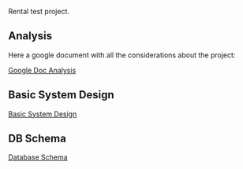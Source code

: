 Rental test project.
## Analysis
Here a google document with all the considerations about the project:

[Google Doc Analysis](https://docs.google.com/document/d/18Uu5sCGhP66XYpivaJN6ShhmwvXMJJ2f1jl9TQGIh80/edit?tab=t.0#heading=h.lptxaac2ewdo)

## Basic System Design
[Basic System Design](https://viewer.diagrams.net/?tags=%7B%7D&lightbox=1&highlight=0000ff&edit=_blank&layers=1&nav=1&title=system_design.drawio#R%3Cmxfile%3E%3Cdiagram%20id%3D%22QjKrfuGghV-Z23UTVnNM%22%20name%3D%22Pagina-1%22%3E1VlZc9MwEP41mYEHGMvylcekLTBMgQ5hpvRRtRVb1LGMLOfg1yPF8innKKQ2vGS8q8PSt98e3kzg1Wr7nqE0%2BkQDHE9MI9hO4PXENE3HFr9SsSsUrucUipCRoFCBWrEgv7BSGkqbkwBnrYmc0piTtK30aZJgn7d0iDG6aU9b0rj91hSFWFMsfBTr2nsS8EhpgTOtBz5gEkbq1Z7pFgMrVE5WN8kiFNBNQwVvJvCKUcqLp9X2CscSuxKXYt27A6PVwRhO%2BFkLjPdv6NU9nkEv%2FJDlH8Msmr1Ru6xRnKsLX8%2BF%2FOrTbvEzfq0OznclGuIOqXz0dzFJAszgBM43EeF4kSJfDmwECYQu4qtYSEA8PtJczAxuHysF8p9CJrVfci62wUqfFbYHtnhWp8KM4%2B3B64IKREE%2BTFeYs52YUi5woQJeMc%2B2lLyp7egoVdS0oNIhxZyw2roGVzwofJ%2BBtalhvRB3URs3URZ7CXpjiUmJd0zz4DTWl4DN8tqwAUOHDZhD4uboAAXCR5VIGY9oSBMU39TaOStYJ8YNIdVzbilNFVg%2FMOc7FXBQzmkflPJFx4EU56I58%2FGR80MVthALMT8yz%2Bo3DMMx4mTdPsfFQYYaOWdpqgFfwwqGYSN022yEUGej20NG56XI6I5Bxn2Y%2BK7W74UHKby1S%2FF62xy83inpgiS2ziSxPSaJLY3En0OSbIXqaw%2BXI7p6zLNheFwln5LHps5jb8igCqxRiQxGI7J9JpGnf0nk%2FdIZY2jXmJBSkvCssfOdVDR44nWyL3Q6Rd2pBcAyOtwozlAzpbrMn5PH7kkWRHrZzeLbMpfLF5itibCDKCVvEUNr3FNMDp5MXON0MuktbV4sm3jjZpPa7x5abtfvhHvpDjMi7o7ZeJ55wMrDpBhgj2wy81k2u6B5pgNVAH8WOLtfe4PEwakWBxecEfHF1qXIieCGsrToXSzJVtLkMtHujA%2B5YUsOQ4NLA8rP2bpKCTgJZrKFM5EfwCjLiN%2BGre1WeEt4I6oJ6aExUvuHFFohrVhktP3qLThVk7x0ODz3s%2FFAodKwst1j5VL3PLfU%2Fc4CbZaZ0w59inuqZccqGcvp7GR1diqQ0HZ6dqioau%2FyRe6JGqsCq%2BNJh69yaoLbuet0gGAF4L9UbIDhEhco%2B8b%2FdAOmPGUjOs6R%2F%2FRludzX0WPXzta0zdhKHqsRA5zT2aSRQBIqG83zAGVRBVsDIqm%2FQ1wE8mSvMQ3Z2s44o09V3988knK8ZsqppANJRwjdvHGgwzOck5hn%2BsiB6m6gbNOt8mCXXmdnm251BMF52eZi0djV6EsTaUzBV6YRWTgu75SMMQklVX1hacmiuXRv4qN4pgZWJAj2IbwvOLRpfIn44HQaXGbPt3Xfvy3wxeKD1w%2FwBj9GlD5JqNdY2fY%2Fg9px2uVITy8RlP29v8RaiPU%2FlAX367954c1v%3C%2Fdiagram%3E%3C%2Fmxfile%3E#%7B%22pageId%22%3A%22QjKrfuGghV-Z23UTVnNM%22%7D)

## DB Schema
[Database Schema](https://viewer.diagrams.net/?tags=%7B%7D&lightbox=1&highlight=0000ff&edit=_blank&layers=1&nav=1&title=database.drawio#R%3Cmxfile%3E%3Cdiagram%20name%3D%22Pagina-1%22%20id%3D%22u7Kpg7bZ3AoJ5nyOm1zw%22%3E7Z1bc%2BI6Esc%2FTR5D4Sv4cchcztbOnM2ZzNbOeaI8tgLeYyzWNkk4n35lIxvslsEE21JCU1M1wTEEun%2B69F%2Bt1o1xt3r5Ervr5Tfqk%2FBGH%2FsvN8bHG13XTMNk%2F2VXtvyKrRm7K4s48Pm1%2FYWH4G%2FCL4751U3gk6RyY0ppmAbr6kWPRhHx0so1N47pc%2FW2RxpW%2F%2BraXRBw4cFzQ3j1P4GfLvlVzXb2v%2FiNBIsl%2F9NTfbL7xcotbubfJFm6Pn0%2BuGR8ujHuYkrT3U%2BrlzsSZtYr7LJ73eeG35YfLCZR2uYFdw%2BTn%2F%2B6fYrvt%2BOxNV47P%2B8e17cm%2FxpPbrjh35h%2F2nRbmGAR0836xpglaUz%2FInc0pDH7hU8e3U3I%2FvIMfhD%2B2Z5InJIXkZvcX8Wb7y3BGCJ0RdJ4y%2B7jrzJtbjyOT2nM5wNfmPza8sANenHR5f5flO%2B9NxH7gVvpDIvZwGAPqZsGNEqA4ZLnYBW6EXs2e6RR%2BsB%2FM2bPvWUQ%2Bl%2FdLd1kHzhJXe%2Bv4tlsSePgb3a%2Fyz7XRy03vBunvGkY48odD9kr%2BXvGJGH33Bd%2B0GqXvrkvlRu%2FuklafBoahu46CXZeyV64cuNFEM1omtIVv%2Bl5GaTkYe162T3PrLlnHyRdlR%2BSf9mvQUTKz30ITERzS0BajoNZZwiycooFTT%2FCAn%2B77xmU0YJ9%2F2b2ppC9qeDPGbW%2F5oYpiSM3JTO6ifwEAFh%2Bk9czOQFMstv18f0%2FAZLMlmmTZx6DMKxdcsNgEbGnIXnMXpY5I2B94wd%2BeRX4fvbOs4RhEUSLr%2FltH839le%2FcLtklyl7%2BGOZd4JK9kLB3mK1pEKW5oawZ%2B8dMdzceWTcW%2B6x37Lm2f87%2BZbfH6R1ramnsBjk%2BhEH8TDKQZzFl7ZB3LC14bcmh3RrDbdX9p6isY9JZBzUFMETuiiAJg5NgyyYBju1ekG6RhMFJcGSTYFoABWYvQlKE4VIYzpioFDFQ20lsfzjASeyasllmOPdYBIdMSGDCks4EnER6bMLK3hqhkAWFIOIYGAo4mVy5L8Fqs5p7buYXnE7IAKNUx6SBMYEyEfEXpJA4mA2XdEEjN%2Fy0v8rMxwJg4nPj7e%2F5Sumam%2By%2FJE23XOpwNymtGpRk3dHP7PXMYfzpn%2Fzt8icfXyrPtvwZdASXoxK6iT1y5HtafKRM3XhBWswJMyMc9WBMQjcNnqrqYvfuMa7EPdbbdI95Je6ZvEn3OCYY9YC%2FJIrik2KueEQUL68djgam1dtwAOPLlhY7TxUuPfN6I54yUn8rBxMYdf07ITGuG3S5blCSeNa6gZCE979u4Bhtm21L4zcpY%2B2bZ7OKLvSR01tjxTWV3gKeErvL22h%2FAQ4uo0h3%2Fpl9QX8swIWUZBMjDnJwECyrDYtDMXijUtoTE2fM4Y4sqQwMhQagICs3CJEGCTQIFlMGpkEHNPwK4nQ599l8HpGQgIQgCBsYCRhrrd0keaaxj0AMD4RoCWVgIASL8Evm0Hm0Wf0iMUJx8dSySSxshsKEUGhTbaRNbHMytqZT3bCMIRGBIgRXmOdrd7tiX3%2FO%2FtCS%2BvNcm%2FiM2oQMaCbSexKoVRR4LNh849llgckmSdlfi3NQkJGhGTHG0hmBGkYen8zZlwgeA%2BLPXUwGlEGGdHXLgXKGT71N3n3s4PDy%2FS3YdcgBRLre5UBpowYI9h6y4BBklg8MB1Q63E26nKfM5xEiMTwSpnQpVDMgE4AEmfkzRZTHLXartdUCyql%2B980IigEtTXZeesTeN28xg8aB8fA9iZMsC%2B6D55Ek%2BZH1OphQ02VCjdN%2BtxMm1DgwEm9oxi2NP2kw%2FttLqHFgAIoJNV3NEqYNmCiUUKMVEsgBAPkkMbPGPN2ucV1sSA5Uya3RxjC63GOBkoMMKKQrDtoYRhCYbtUJDGfvXZefWqON4dI5yguycJCeW6ON4fYc91cQBmlAYOiHSPSPhPTcGm0M9x%2BFzFDzTYLStCQq5CfYaIYgJ%2FNlHcQkQSY6YKJZSzwrwWZgKAS1TwAKDRJNZwo0m1PVJC3RJMsS2OWohHZha%2Blg16uXaaFBROKbpq3DJ5zSjSo9tOUaNnbe75JwvuUpWqhKt1KlOyfoFCmj8eFDkN33%2FlVrzYCyNWqzp4gegNQjIl0LcHucWEEtn820Y8xCVQgakYgnFZpi6nckS1WQ1IwkSSdJlGMkl6QJ4OJdls8p%2B9mT9XMmahXQ0Yq6TO%2FeQ8V2kLfnIRXCYK0WBpvimQ7sW3rLUijlbRlRsNV%2FFNyj4aDY9m31jygPXkKsc9R7ANwIT7eQvI%2BA19IBrBjw9jXjPINMVQNeC65AY8CrGDTKBbztiyIOOMWyW6%2Ff99iaYBr3YHOsxkoB3eW%2F92g5Gwq12Rd2Q9RK%2BuiEXlFWQrEKAuU5dQLVDVU2pciRXkZAKz7BYWLVKqtshoAoAIj8GgKaBTsTvsadBfqZBzDE7zHEx9rGZ418MJ%2FFW2Yy7dwniRcH66yoAfZsCvRsCqSY2zBW47CwnifdYF6xEpzIzz234bLJjhNMM1YFEvnZ6DbUN0q1EAmRTogCmek2XCzD9Qd1CJG%2FK9aGC1T1ZKkgD7mwU1EDGfl7Zm24RsWnsIiIEohIr9WlFUlI0tKyTKuamDVy2FzpeHJW%2FuyexAGzwREntc7YstueSVdUNlMlY2siN%2BtRqzrOOuG2SzzUNuux3LegioscycduDuWiommcbkNO1w7iL73Pxou9LmnXjkS8rRdq231S%2FqqLxMYfky35MY6Cp8k8uPsjCGasR7mFAZ8GSOBD7oHjilHVI1HetTWPq7lcfTCmVYfLbETMsEh2hDTqzoKBvZGBFsNaYfv6XsaiVR6Mc0ZPw5zQGUV4d5Xe0GotwRIsKw7rDRjq%2Fn493hhPqu6YCtSpYd0BA8vraRzTWuOwpTcOGLNdc%2BMQ6PvDugMuGV5P47CMqjc0Qbw6rDfgmtz1NA6jNqsyBKL1sN6AK19X7A1Bmt%2Bw3oARxxV7Q%2FowDtNyr2fcmCo3bsAstetpG1opnxXhuC05HC8k7qtsHGCOa8oOAHUYj1%2BRO8xaBChdrNJhPH5FnZWhV93hyJ7l6jAgv57WMdGq3tjXbJflDkFNuutxx7S%2BdU%2F20CEoEwacIfFcn9I%2BRWciKjYp2u9eJoR13528eqdj660Cxz2ldiUJsc0gZXyTyZdd5tOnJ9xq0t1Wk%2FP4OZ%2BTo41LsNNE6k4SMZB4cs1ND2lVl4Inv1aE%2BBvAcLeeuUmeMHFTFXwkVo0QfwMYntfwQWrkUyOxJKL4G0AVYR3T7EREgr2MArwIdzhKBQau5uERbIqwItrlKJUVGMT6zHLIigKsiDY7ymTFhNMXwIlEiUirSURWwfbJM437K5w5hQFDS5NdFuObl1v1pNXs6cjSpvt%2FRm9GFJwJhqVreumlGrlp7KVYOxtZh4%2BWjc7QR%2Frhoz96YKbZ97ysGqqMfaqMZ5B0ChW7PSoCzVHp6ja%2F%2B08%2Fp79t7r2HL7M%2FboPvf37%2BcHeL%2B8e76u8Ew9%2FpzZ%2B7DuMsTVJuBwen8HkHxPyVF7gJaIR6pBJjpWOP7MOHckMlXJ0jkY8cqcaRpk9H04OHoxhHDhzBsKK2WgjZ5sg8fNjSEBKrJXBZNh%2FT5j6beSE%2F8vnRbG2kVR5qASQ4kIwNZYiPKvg4xsg4fJjS8BGGYHDJLWbk4ADWTxx2BKpm3cmajCYHD5jqLbX%2FsTo4cBkaqjOt3Kyln7ZOpyy3Z3XfY8M219JilwlVpaf6S6fsLwfVhCnt78VoveWgmrBpVnNQv9IFasN9asON9HRLyVsTg8W0wuULVIN7mseewaWiCaomTP1hYc%2B6LI2FuEjFRbWEVBOLWStMi2qJqKbogLL%2FbTIjIi3SaVEuDdWEGi6brK6ZWVGCU4EX1VJRBadz785nmXvUR2RUQEa1jFTBueR8REKlXxFmhAdySGVGoO3zYQmhUQUasRwtERqos%2BLOPfWwER2zKhWb1iUi%2Blvq0epap6Dui1a0t8qqRb3OemcJQpMONpK8FqrJxXaVZzfBCeG%2F3DQl8RZPMuyrE2ri5ayxS8hJb0fBCGbFDx6ljBNc1up1Was9K6fYeP9H%2BFpwXWsdB8yn20qyMWbbKNGpicTFgTs1uLIVMrshLArCIlAWB4YFzru9TZx9UeRFQV4Eo9TAvMCJNU6oVcFDpCAOjAeUDDEHRxk%2BBDk4A%2BMBxcENZlCogIYg32ZgNGCuaeSucI1BATYE2TW9sSHcY2ICCoY9r1evHNdb%2FvL8o3prB4C%2B8mTYYtNoy7N7oV%2FPO2b0QxxnizblDZz4%2FTufOIXU5ufCfG55f1F%2Fven%2B6dg6dj%2F7YfeJXyvCCBF844dwndhWdLwCe30LjDXg0TZCZ8g9v%2FtVR0B30%2FKnbU%2Ftnkhp%2BLVjLIqG3djwa%2FezF%2FTfkN%2F4qUidNmRboFUO2pCLePUKW%2FJ0yJZ8uum1PCn8%2FC5BqxI31U90CdX7B%2BkS3vrZzN32CQOePiveUG5I7RPqs%2F1xL53Csa30h12CmNeGslut%2B4TL%2FAOXl4DD2u3Xbp1Zcg7P9cOURRuJxNvds%2F3ufY1zUBZtabOj6%2ByvNOARtx5df%2B%2BvJKzYaP3s2FbCaD1UhD3SVVRLeooydzG55RJ%2BeuPk2up56hDX85r8cE38zBqXutPn8NJU9nm%2BJvF8yeYdwIooo19Uh%2BcIvc2L9061%2FrMtr5KcmCLBAQck8eJgnaWBIEHyCbJrVVENxQASJV0nZI4l6FUByKlVQ5VXilAMEBRncQ1YDXIMZaqgij893BF9MANaBdEGtyuqgJFm1IqhKoYRVIIPMEoIs5OPGCmAkV0tiqqr1h1BvY%2F9GPjzx5iuECD5AOl6rSaqalNpKLJjGr58elTBQ4eCz65%2FSSnyoUDvYjkjxznoXVQbnqDSozVx8%2B4WvLXagvdUIOEOu%2BANZZPrST%2FQ6smfgsWJjrzBnsaUpocrFqyLWH6jPsnu%2BD8%3D%3C%2Fdiagram%3E%3C%2Fmxfile%3E)
